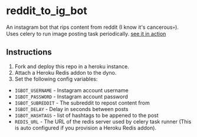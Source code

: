# reddit_to_ig_bot

An instagram bot that rips content from reddit (I know it's cancerous💀).
Uses celery to run image posting task periodically. [see it in action](https://www.instagram.com/albumartcurator/)

## Instructions

1. Fork and deploy this repo in a heroku instance.
2. Attach a Heroku Redis addon to the dyno.
3. Set the following config variables:

* `IGBOT_USERNAME` - Instagram account username
* `IGBOT_PASSWORD` - Instagram account password
* `IGBOT_SUBREDDIT` - The subreddit to repost content from
* `IGBOT_DELAY` - Delay in seconds between posts
* `IGBOT_HASHTAGS` - list of hashtags to be appened to the post
* `REDIS_URL` - The URL of the redis server used by celery task runner (This is auto configured if you provision a Heroku Redis addon).
